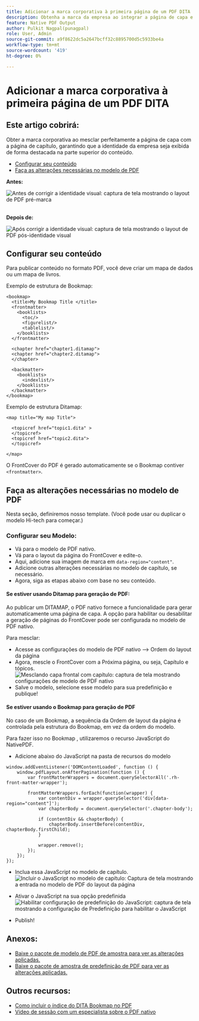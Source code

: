 ```yaml
---
title: Adicionar a marca corporativa à primeira página de um PDF DITA
description: Obtenha a marca da empresa ao integrar a página de capa e a página de capítulo, garantindo que a identidade da empresa seja exibida claramente na parte superior do conteúdo.
feature: Native PDF Output
author: Pulkit Nagpal(punagpal)
role: User, Admin
source-git-commit: a9f8622dc5a2647bcff32c8895700d5c5933be4a
workflow-type: tm+mt
source-wordcount: '419'
ht-degree: 0%

---
```


# Adicionar a marca corporativa à primeira página de um PDF DITA

## Este artigo cobrirá:

Obter a marca corporativa ao mesclar perfeitamente a página de capa com a página de capítulo, garantindo que a identidade da empresa seja exibida de forma destacada na parte superior do conteúdo.

- [Configurar seu conteúdo](#set-up-your-content)
- [Faça as alterações necessárias no modelo de PDF](#create-necessary-changes-in-pdf-template)

**Antes:**

![Antes de corrigir a identidade visual: captura de tela mostrando o layout de PDF pré-marca](../assets/publishing/branding-image1.png)
<br>
<br>

**Depois de:**

![Após corrigir a identidade visual: captura de tela mostrando o layout de PDF pós-identidade visual](../assets/publishing/branding-image2.png)

## Configurar seu conteúdo

Para publicar conteúdo no formato PDF, você deve criar um mapa de dados ou um mapa de livros.

Exemplo de estrutura de Bookmap:

```
<bookmap>
  <title>My Bookmap Title </title>
  <frontmatter>
    <booklists>
      <toc/>
      <figurelist/>
      <tablelist/>
    </booklists>
  </frontmatter>

  <chapter href="chapter1.ditamap">
  <chapter href="chapter2.ditamap">
  </chapter>

  <backmatter>
    <booklists>
      <indexlist/>
    </booklists>
  </backmatter>
</bookmap>
```

Exemplo de estrutura Ditamap:

```
<map title="My map Title">

  <topicref href="topic1.dita" >
  </topicref>
  <topicref href="topic2.dita">
  </topicref>
  
</map>
```

O FrontCover do PDF é gerado automaticamente se o Bookmap contiver `<frontmatter>`.


## Faça as alterações necessárias no modelo de PDF

Nesta seção, definiremos nosso template. (Você pode usar ou duplicar o modelo Hi-tech para começar.)

### Configurar seu Modelo:

- Vá para o modelo de PDF nativo.
- Vá para o layout da página do FrontCover e edite-o.
- Aqui, adicione sua imagem de marca em `data-region="content"`.
- Adicione outras alterações necessárias no modelo de capítulo, se necessário.
- Agora, siga as etapas abaixo com base no seu conteúdo.


#### Se estiver usando Ditamap para geração de PDF:

Ao publicar um DITAMAP, o PDF nativo fornece a funcionalidade para gerar automaticamente uma página de capa. A opção para habilitar ou desabilitar a geração de páginas do FrontCover pode ser configurada no modelo de PDF nativo.

Para mesclar:
- Acesse as configurações do modelo de PDF nativo —> Ordem do layout da página
- Agora, mescle o FrontCover com a Próxima página, ou seja, Capítulo e tópicos.
  ![Mesclando capa frontal com capítulo: captura de tela mostrando configurações de modelo de PDF nativo](../assets/publishing/branding-image3.png)
- Salve o modelo, selecione esse modelo para sua predefinição e publique!


#### Se estiver usando o Bookmap para geração de PDF

No caso de um Bookmap, a sequência da Ordem de layout da página é controlada pela estrutura do Bookmap, em vez da ordem do modelo.

Para fazer isso no Bookmap , utilizaremos o recurso JavaScript do NativePDF.

- Adicione abaixo do JavaScript na pasta de recursos do modelo

```
window.addEventListener('DOMContentLoaded', function () {
    window.pdfLayout.onAfterPagination(function () {
        var frontMatterWrappers = document.querySelectorAll('.rh-front-matter-wrapper');

        frontMatterWrappers.forEach(function(wrapper) {
            var contentDiv = wrapper.querySelector('div[data-region="content"]');
            var chapterBody = document.querySelector('.chapter-body');

            if (contentDiv && chapterBody) {
                chapterBody.insertBefore(contentDiv, chapterBody.firstChild);
            }

            wrapper.remove();
        });
    });
});
```

- Inclua essa JavaScript no modelo de capítulo.
  ![Incluir o JavaScript no modelo de capítulo: Captura de tela mostrando a entrada no modelo de PDF do layout da página](../assets/publishing/branding-image4.png)

- Ativar o JavaScript na sua opção predefinida
  ![Habilitar configuração de predefinição do JavaScript: captura de tela mostrando a configuração de Predefinição para habilitar o JavaScript](../assets/publishing/branding-image5.png)

- Publish!

## Anexos:

- [Baixe o pacote de modelo de PDF de amostra para ver as alterações aplicadas.](../assets/publishing/NativePDF_DemoTemplate.zip)
- [Baixe o pacote de amostra de predefinição de PDF para ver as alterações aplicadas.](../assets/publishing/Preset_Package.zip)


## Outros recursos:

- [Como incluir o índice do DITA Bookmap no PDF](./how-to-include-bookmap-toc-in-pdf-publishing.md)
- [Vídeo de sessão com um especialista sobre o PDF nativo](../../expert-sessions/native-pdf-publishing-eamples-part1-june2023.md)

